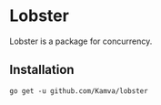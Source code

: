 # Lobster

Lobster is a package for concurrency. 

## Installation

```
go get -u github.com/Kamva/lobster
```

